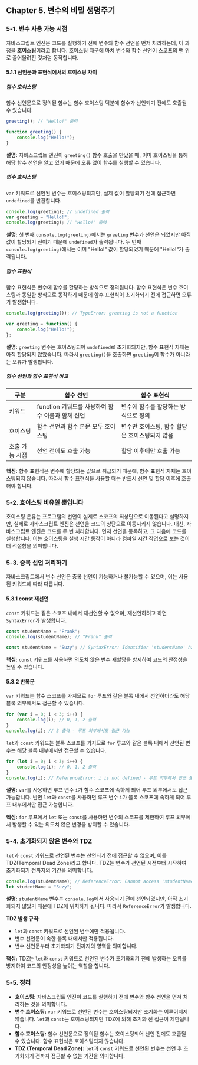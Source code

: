 ## Chapter 5. 변수의 비밀 생명주기

### 5-1. 변수 사용 가능 시점

자바스크립트 엔진은 코드를 실행하기 전에 변수와 함수 선언을 먼저 처리하는데, 이 과정을 **호이스팅**이라고 합니다. 호이스팅 때문에 마치 변수와 함수 선언이 스코프의 맨 위로 끌어올려진 것처럼 동작합니다.

#### 5.1.1 선언문과 표현식에서의 호이스팅 차이

##### 함수 호이스팅

함수 선언문으로 정의된 함수는 함수 호이스팅 덕분에 함수가 선언되기 전에도 호출될 수 있습니다.

```js
greeting(); // "Hello!" 출력

function greeting() {
    console.log("Hello!");
}
```

**설명:** 자바스크립트 엔진이 `greeting()` 함수 호출을 만났을 때, 이미 호이스팅을 통해 해당 함수 선언을 알고 있기 때문에 오류 없이 함수를 실행할 수 있습니다.

##### 변수 호이스팅

`var` 키워드로 선언된 변수는 호이스팅되지만, 실제 값이 할당되기 전에 접근하면 `undefined`를 반환합니다.

```js
console.log(greeting); // undefined 출력
var greeting = "Hello!";
console.log(greeting); // "Hello!" 출력
```

**설명:** 첫 번째 `console.log(greeting)`에서는 `greeting` 변수가 선언은 되었지만 아직 값이 할당되기 전이기 때문에 `undefined`가 출력됩니다. 두 번째 `console.log(greeting)`에서는 이미 "Hello!" 값이 할당되었기 때문에 "Hello!"가 출력됩니다.

##### 함수 표현식

함수 표현식은 변수에 함수를 할당하는 방식으로 정의됩니다. 함수 표현식은 변수 호이스팅과 동일한 방식으로 동작하기 때문에 함수 표현식이 초기화되기 전에 접근하면 오류가 발생합니다.

```js
console.log(greeting()); // TypeError: greeting is not a function

var greeting = function() {
    console.log("Hello!");
};
```

**설명:** `greeting` 변수는 호이스팅되어 `undefined`로 초기화되지만, 함수 표현식 자체는 아직 할당되지 않았습니다. 따라서 `greeting()`을 호출하면 `greeting`이 함수가 아니라는 오류가 발생합니다.

##### 함수 선언과 함수 표현식 비교

| 구분       | 함수 선언                                    | 함수 표현식                        |
|----------|-------------------------------------------|----------------------------------|
| 키워드      | function 키워드를 사용하여 함수 이름과 함께 선언               | 변수에 함수를 할당하는 방식으로 정의            |
| 호이스팅     | 함수 선언과 함수 본문 모두 호이스팅                      | 변수만 호이스팅, 함수 할당은 호이스팅되지 않음   |
| 호출 가능 시점 | 선언 전에도 호출 가능                               | 할당 이후에만 호출 가능                |

**핵심:** 함수 표현식은 변수에 할당되는 값으로 취급되기 때문에, 함수 표현식 자체는 호이스팅되지 않습니다. 따라서 함수 표현식을 사용할 때는 반드시 선언 및 할당 이후에 호출해야 합니다.

### 5-2. 호이스팅 비유일 뿐입니다

호이스팅 은유는 프로그램의 선언이 실제로 스코프의 최상단으로 이동된다고 설명하지만, 실제로 자바스크립트 엔진은 선언을 코드의 상단으로 이동시키지 않습니다. 대신, 자바스크립트 엔진은 코드를 두 번 처리합니다. 먼저 선언을 등록하고, 그 다음에 코드를 실행합니다. 이는 호이스팅을 실행 시간 동작이 아니라 컴파일 시간 작업으로 보는 것이 더 적절함을 의미합니다.

### 5-3. 중복 선언 처리하기

자바스크립트에서 변수 선언은 중복 선언이 가능하거나 불가능할 수 있으며, 이는 사용된 키워드에 따라 다릅니다.

#### 5.3.1 const 재선언

`const` 키워드는 같은 스코프 내에서 재선언할 수 없으며, 재선언하려고 하면 `SyntaxError`가 발생합니다.

```js
const studentName = "Frank";
console.log(studentName); // "Frank" 출력

const studentName = "Suzy"; // SyntaxError: Identifier 'studentName' has already been declared
```

**핵심:** `const` 키워드를 사용하면 의도치 않은 변수 재할당을 방지하여 코드의 안정성을 높일 수 있습니다.

#### 5.3.2 반복문

`var` 키워드는 함수 스코프를 가지므로 `for` 루프와 같은 블록 내에서 선언하더라도 해당 블록 외부에서도 접근할 수 있습니다.

```js
for (var i = 0; i < 3; i++) {
    console.log(i); // 0, 1, 2 출력
}
console.log(i); // 3 출력 - 루프 외부에서도 접근 가능
```

`let`과 `const` 키워드는 블록 스코프를 가지므로 `for` 루프와 같은 블록 내에서 선언된 변수는 해당 블록 내부에서만 접근할 수 있습니다.

```js
for (let i = 0; i < 3; i++) {
    console.log(i); // 0, 1, 2 출력
}
console.log(i); // ReferenceError: i is not defined - 루프 외부에서 접근 불가
```

**설명:** `var`를 사용하면 루프 변수 `i`가 함수 스코프에 속하게 되어 루프 외부에서도 접근 가능합니다. 반면 `let`과 `const`를 사용하면 루프 변수 `i`가 블록 스코프에 속하게 되어 루프 내부에서만 접근 가능합니다.

**핵심:** `for` 루프에서 `let` 또는 `const`를 사용하면 변수의 스코프를 제한하여 루프 외부에서 발생할 수 있는 의도치 않은 변경을 방지할 수 있습니다.

### 5-4. 초기화되지 않은 변수와 TDZ

`let`과 `const` 키워드로 선언된 변수는 선언되기 전에 접근할 수 없으며, 이를 TDZ(Temporal Dead Zone)라고 합니다. TDZ는 변수가 선언된 시점부터 시작하여 초기화되기 전까지의 기간을 의미합니다.

```js
console.log(studentName); // ReferenceError: Cannot access 'studentName' before initialization
let studentName = "Suzy";
```

**설명:** `studentName` 변수는 `console.log`에서 사용되기 전에 선언되었지만, 아직 초기화되지 않았기 때문에 TDZ에 위치하게 됩니다. 따라서 `ReferenceError`가 발생합니다.

**TDZ 발생 규칙:**

- `let`과 `const` 키워드로 선언된 변수에만 적용됩니다.
- 변수 선언문이 속한 블록 내에서만 적용됩니다.
- 변수 선언문부터 초기화되기 전까지의 영역을 의미합니다.

**핵심:** TDZ는 `let`과 `const` 키워드로 선언된 변수가 초기화되기 전에 발생하는 오류를 방지하여 코드의 안정성을 높이는 역할을 합니다.

### 5-5. 정리

- **호이스팅:** 자바스크립트 엔진이 코드를 실행하기 전에 변수와 함수 선언을 먼저 처리하는 것을 의미합니다.
- **변수 호이스팅:** `var` 키워드로 선언된 변수는 호이스팅되지만 초기화는 이루어지지 않습니다. `let`과 `const`는 호이스팅되지만 TDZ에 의해 초기화 전 접근이 제한됩니다.
- **함수 호이스팅:** 함수 선언문으로 정의된 함수는 호이스팅되어 선언 전에도 호출될 수 있습니다. 함수 표현식은 호이스팅되지 않습니다.
- **TDZ (Temporal Dead Zone):** `let`과 `const` 키워드로 선언된 변수는 선언 후 초기화되기 전까지 접근할 수 없는 기간을 의미합니다.
